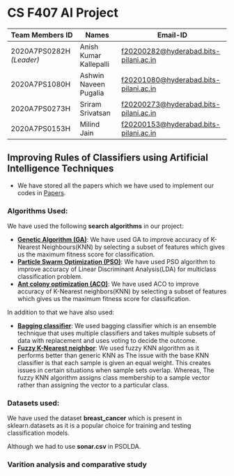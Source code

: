 # CS F407 AI Project 
|Team Members ID | Names | Email-ID|
|----|---|---|
|2020A7PS0282H <i>(Leader)</i>|Anish Kumar Kallepalli|f20200282@hyderabad.bits-pilani.ac.in|
|2020A7PS1080H|Ashwin Naveen Pugalia|f20201080@hyderabad.bits-pilani.ac.in|
|2020A7PS0273H|Sriram Srivatsan|f20200273@hyderabad.bits-pilani.ac.in|
|2020A7PS0153H|Milind Jain|f20200153@hyderabad.bits-pilani.ac.in|

## Improving Rules of Classifiers using Artificial Intelligence Techniques  
- We have stored all the papers which we have used to implement our codes in [Papers](./Papers/).   

### Algorithms Used:
We have used the following <b>search algorithms</b> in our project:
- <u><b>Genetic Algorithm (GA)</b></u>: We have used GA to improve accuracy of K-Nearest Neighbours(KNN) by selecting a subset of features which gives us the maximum fitness score for classification.
- <u><b>Particle Swarm Optimization (PSO)</b></u>: We have used PSO algorithm to improve accuracy of  Linear Discriminant Analysis(LDA) for multiclass classification problem.
- <u><b>Ant colony optimization (ACO)</u></b>: We have used ACO to improve accuracy of K-Nearest neighbors(KNN) by selecting a subset of features which gives us the maximum fitness score for classification.

In addition to that we have also used:
- <u><b> Bagging classifier</b></u>: We used bagging classifier which is an ensemble technique that uses multiple classifiers and takes multiple subsets of data with replacement and uses voting to decide the outcome. 
- <u><b> Fuzzy K-Nearest neighbor</b></u>: We used fuzzy KNN algorithm as it performs better than generic KNN as The issue with the base KNN classifier is that each sample is given an equal weight. This creates issues in certain situations when sample sets overlap. Whereas, The fuzzy KNN algorithm assigns class membership to a sample vector rather than assigning the vector to a particular class.

### Datasets used:
We have used the dataset <b>breast_cancer</b> which is present in sklearn.datasets as it is a popular choice for training and testing classification models.   

Although we had to use <b>sonar.csv</b> in PSOLDA.


### Varition analysis and comparative study
